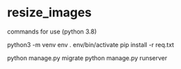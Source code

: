 # resize_images

commands for use (python 3.8)

python3 -m venv env
. env/bin/activate
pip install -r req.txt

python manage.py migrate
python manage.py runserver
